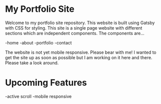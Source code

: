 # My Portfolio Site

Welcome to my portfolio site repository. This website is built using Gatsby with CSS for styling. This site is a single page website with different sections which are independent components. The components are...

-home
-about
-portfolio
-contact

The website is not yet mobile responsive. Please bear with me! I wanted to get the site up as soon as possible but I am working on it here and there. Please take a look around.

# Upcoming Features

-active scroll
-mobile responsive